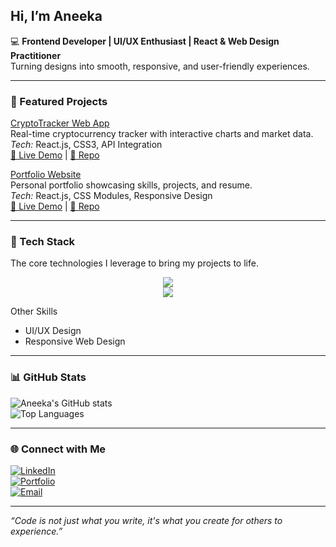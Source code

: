 ## Hi, I’m Aneeka  
💻 **Frontend Developer | UI/UX Enthusiast | React & Web Design Practitioner**  
Turning designs into smooth, responsive, and user-friendly experiences.

---

### 📌 Featured Projects

  [CryptoTracker Web App](https://cryptopricetracks.netlify.app/)  
Real-time cryptocurrency tracker with interactive charts and market data.  
*Tech:* React.js, CSS3, API Integration  
[🔗 Live Demo](https://cryptopricetracks.netlify.app/) | [📂 Repo](https://github.com/aneeka026/CryptoTracker-Project)  

  [Portfolio Website](https://anee-portfolio.netlify.app/)  
Personal portfolio showcasing skills, projects, and resume.  
*Tech:* React.js, CSS Modules, Responsive Design  
[🔗 Live Demo](https://anee-portfolio.netlify.app/) | [📂 Repo](https://github.com/aneeka026/My-Portfolio)  

---
### 🎯 Tech Stack
The core technologies I leverage to bring my projects to life.


<p align="center">
  <!-- Core Web -->
  <img src="https://skillicons.dev/icons?i=html,css,bootstrap,js,react" />
  <br>
  <!-- Tools & Hosting -->
  <img src="https://skillicons.dev/icons?i=git,github,netlify" />
</p>

 Other Skills
- UI/UX Design  
- Responsive Web Design
---

### 📊 GitHub Stats

![Aneeka's GitHub stats](https://github-readme-stats.vercel.app/api?username=aneeka026&show_icons=true&theme=tokyonight)  
![Top Languages](https://github-readme-stats.vercel.app/api/top-langs/?username=aneeka026&layout=compact&theme=tokyonight)

---

### 🌐 Connect with Me

[![LinkedIn](https://img.shields.io/badge/LinkedIn-0077B5?style=for-the-badge&logo=linkedin&logoColor=white)](https://www.linkedin.com/in/aneeka-a74166204/)  
[![Portfolio](https://img.shields.io/badge/Portfolio-000000?style=for-the-badge&logo=vercel&logoColor=white)](https://anee-portfolio.netlify.app/)  
[![Email](https://img.shields.io/badge/Email-D14836?style=for-the-badge&logo=gmail&logoColor=white)](mailto:aneeka.0026@gmail.com)  

---

*“Code is not just what you write, it's what you create for others to experience.”*
